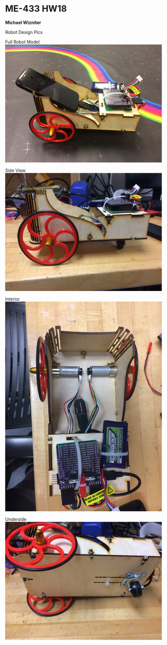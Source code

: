 # ME-433 HW18
**Michael Wizniter**

Robot Design Pics

Full Robot Model
![robot.JPG](imgs/robot.JPG)

Side View
![chasis.JPG](imgs/chasis.JPG)

Interior
![interior.JPG](imgs/interior.JPG)

Underside
![underside.JPG](imgs/underside.JPG)
